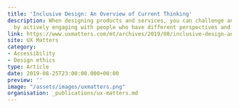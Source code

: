 ```yaml
---
title: 'Inclusive Design: An Overview of Current Thinking'
description: When designing products and services, you can challenge and stretch your thinking
  by actively engaging with people who have different perspectives and abilities.
link: https://www.uxmatters.com/mt/archives/2019/08/inclusive-design-an-overview-of-current-thinking.php
site: UX Matters
category:
- Accessibility
- Design ethics
type: Article
date: 2019-08-25T23:00:00.000+00:00
preview: ''
image: "/assets/images/uxmatters.png"
organisation: _publications/ux-matters.md
---
```

